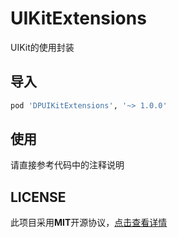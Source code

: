 # UIKitExtensions

UIKit的使用封装



## 导入

```ruby
pod 'DPUIKitExtensions', '~> 1.0.0'
```



## 使用

请直接参考代码中的注释说明



## LICENSE

此项目采用**MIT**开源协议，[点击查看详情](LICENSE)

